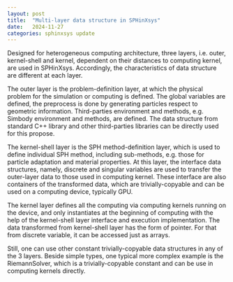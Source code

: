 ```yaml
---
layout: post
title:  "Multi-layer data structure in SPHinXsys"
date:   2024-11-27
categories: sphinxsys update
---
```


Designed for heterogeneous computing architecture,
three layers, i.e. outer, kernel-shell and kernel,
dependent on their distances to computing kernel, are used in SPHinXsys.
Accordingly, the characteristics of data structure are different at each layer.

The outer layer is the problem-definition layer, at which the physical problem for the simulation or computing is defined.
The global variables are defined, the preprocess is done by generating particles respect to geometric information.
Third-parties environment and methods, e.g. Simbody environment and methods, are defined.
The data structure from standard C++ library and other third-parties libraries can be directly used for this propose.

The kernel-shell layer is the SPH method-definition layer,
which is used to define individual SPH method,
including sub-methods, e.g. those for particle adaptation and material properties.
At this layer, the interface data structures, namely, discrete and singular variables are
used to transfer the outer-layer data to those used in computing kernel.
These interface are also containers of the transformed data,
which are trivially-copyable and can be used on a computing device, typically GPU.

The kernel layer defines all the computing via computing kernels running on the device,
and only instantiates at the beginning of computing
with the help of the kernel-shell layer interface and execution implementation.
The data transformed from kernel-shell layer has the form of pointer.
For that from discrete variable, it can be accessed just as arrays.

Still, one can use other constant trivially-copyable data structures in any of the 3 layers.
Beside simple types, one typical more complex example is the RiemannSolver,
which is a trivially-copyable constant and can be use in computing kernels directly.

<script src="https://giscus.app/client.js"
        data-repo="Xiangyu-Hu/SPHinXsys"
        data-repo-id="MDEwOlJlcG9zaXRvcnkxODkwNzAxNDA="
        data-category="Announcements"
        data-category-id="DIC_kwDOC0T7PM4CPNAR"
        data-mapping="pathname"
        data-strict="0"
        data-reactions-enabled="1"
        data-emit-metadata="0"
        data-input-position="bottom"
        data-theme="light"
        data-lang="en"
        crossorigin="anonymous"
        async>
</script>
